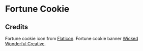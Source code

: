 # Fortune Cookie

## Credits
Fortune cookie icon from [Flaticon](https://www.flaticon.com/free-icon/fortune-cookie_284776).
Fortune cookie banner [Wicked Wonderful Creative](http://wickedwonderfulcreative.com/wp-content/uploads/2015/04/gfc-banner.png).